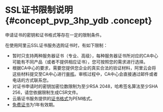 # SSL证书限制说明 {#concept_pvp_3hp_ydb .concept}

申请证书的密钥和证书格式等存在一定的限制条件。

在使用阿里云SSL证书服务选购证书时，有如下限制：

-   暂时只支持两种服务器证书（专业、高级），每种服务器证书所对应的CA中心可能有不同产品（或者不提供相应证书），您可按照您的需求进行选择。
-   根据CA中心的要求，需要您提供您企业的真实合法的验证材料，阿里云会将这些材料提交至CA中心进行[审核](../../../../../intl.zh-CN/用户指南/申请和提交审核.md#)。审核过程中，CA中心会直接通过邮件或者电话的方式联系您。
-   对证书申请时的密钥加密位数限制为至少RSA 2048，哈希签名算法至少SHA 256，请您依据限制生成CSR文件。
-   云盾证书服务提供的[证书格式](../../../../../intl.zh-CN/.md#)为PEM格式。
-   [免费证书](intl.zh-CN/快速入门/步骤一：选配证书.md#ul_qsf_vmp_ydb)为1年有效期。

